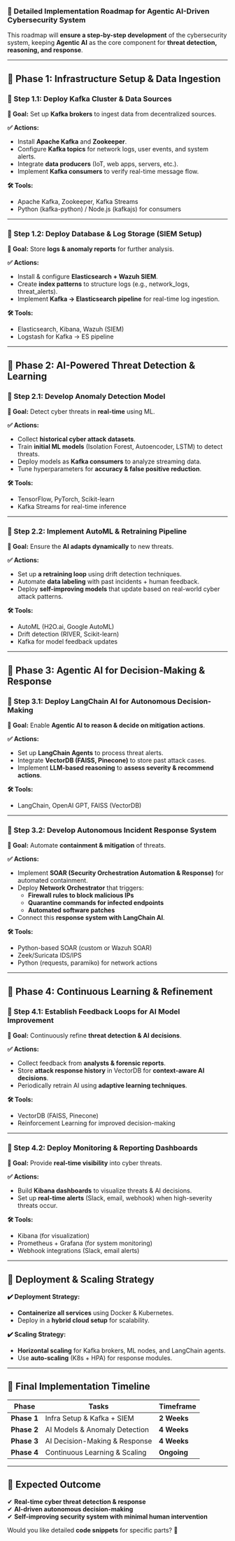 ### **🚀 Detailed Implementation Roadmap for Agentic AI-Driven Cybersecurity System**  
This roadmap will **ensure a step-by-step development** of the cybersecurity system, keeping **Agentic AI** as the core component for **threat detection, reasoning, and response**.  

---

## **🔹 Phase 1: Infrastructure Setup & Data Ingestion**  
### **📌 Step 1.1: Deploy Kafka Cluster & Data Sources**  
**🔹 Goal:** Set up **Kafka brokers** to ingest data from decentralized sources.  

**✅ Actions:**  
- Install **Apache Kafka** and **Zookeeper**.  
- Configure **Kafka topics** for network logs, user events, and system alerts.  
- Integrate **data producers** (IoT, web apps, servers, etc.).  
- Implement **Kafka consumers** to verify real-time message flow.  

**🛠️ Tools:**  
- Apache Kafka, Zookeeper, Kafka Streams  
- Python (kafka-python) / Node.js (kafkajs) for consumers  

---

### **📌 Step 1.2: Deploy Database & Log Storage (SIEM Setup)**  
**🔹 Goal:** Store **logs & anomaly reports** for further analysis.  

**✅ Actions:**  
- Install & configure **Elasticsearch + Wazuh SIEM**.  
- Create **index patterns** to structure logs (e.g., network_logs, threat_alerts).  
- Implement **Kafka → Elasticsearch pipeline** for real-time log ingestion.  

**🛠️ Tools:**  
- Elasticsearch, Kibana, Wazuh (SIEM)  
- Logstash for Kafka → ES pipeline  

---

## **🔹 Phase 2: AI-Powered Threat Detection & Learning**  
### **📌 Step 2.1: Develop Anomaly Detection Model**  
**🔹 Goal:** Detect cyber threats in **real-time** using ML.  

**✅ Actions:**  
- Collect **historical cyber attack datasets**.  
- Train **initial ML models** (Isolation Forest, Autoencoder, LSTM) to detect threats.  
- Deploy models as **Kafka consumers** to analyze streaming data.  
- Tune hyperparameters for **accuracy & false positive reduction**.  

**🛠️ Tools:**  
- TensorFlow, PyTorch, Scikit-learn  
- Kafka Streams for real-time inference  

---

### **📌 Step 2.2: Implement AutoML & Retraining Pipeline**  
**🔹 Goal:** Ensure the **AI adapts dynamically** to new threats.  

**✅ Actions:**  
- Set up **a retraining loop** using drift detection techniques.  
- Automate **data labeling** with past incidents + human feedback.  
- Deploy **self-improving models** that update based on real-world cyber attack patterns.  

**🛠️ Tools:**  
- AutoML (H2O.ai, Google AutoML)  
- Drift detection (RIVER, Scikit-learn)  
- Kafka for model feedback updates  

---

## **🔹 Phase 3: Agentic AI for Decision-Making & Response**  
### **📌 Step 3.1: Deploy LangChain AI for Autonomous Decision-Making**  
**🔹 Goal:** Enable **Agentic AI to reason & decide on mitigation actions**.  

**✅ Actions:**  
- Set up **LangChain Agents** to process threat alerts.  
- Integrate **VectorDB (FAISS, Pinecone)** to store past attack cases.  
- Implement **LLM-based reasoning** to **assess severity & recommend actions**.  

**🛠️ Tools:**  
- LangChain, OpenAI GPT, FAISS (VectorDB)  

---

### **📌 Step 3.2: Develop Autonomous Incident Response System**  
**🔹 Goal:** Automate **containment & mitigation** of threats.  

**✅ Actions:**  
- Implement **SOAR (Security Orchestration Automation & Response)** for automated containment.  
- Deploy **Network Orchestrator** that triggers:  
  - **Firewall rules to block malicious IPs**  
  - **Quarantine commands for infected endpoints**  
  - **Automated software patches**  
- Connect this **response system with LangChain AI**.  

**🛠️ Tools:**  
- Python-based SOAR (custom or Wazuh SOAR)  
- Zeek/Suricata IDS/IPS  
- Python (requests, paramiko) for network actions  

---

## **🔹 Phase 4: Continuous Learning & Refinement**  
### **📌 Step 4.1: Establish Feedback Loops for AI Model Improvement**  
**🔹 Goal:** Continuously refine **threat detection & AI decisions**.  

**✅ Actions:**  
- Collect feedback from **analysts & forensic reports**.  
- Store **attack response history** in VectorDB for **context-aware AI decisions**.  
- Periodically retrain AI using **adaptive learning techniques**.  

**🛠️ Tools:**  
- VectorDB (FAISS, Pinecone)  
- Reinforcement Learning for improved decision-making  

---

### **📌 Step 4.2: Deploy Monitoring & Reporting Dashboards**  
**🔹 Goal:** Provide **real-time visibility** into cyber threats.  

**✅ Actions:**  
- Build **Kibana dashboards** to visualize threats & AI decisions.  
- Set up **real-time alerts** (Slack, email, webhook) when high-severity threats occur.  

**🛠️ Tools:**  
- Kibana (for visualization)  
- Prometheus + Grafana (for system monitoring)  
- Webhook integrations (Slack, email alerts)  

---

## **🔹 Deployment & Scaling Strategy**  
**✔️ Deployment Strategy:**  
- **Containerize all services** using Docker & Kubernetes.  
- Deploy in a **hybrid cloud setup** for scalability.  

**✔️ Scaling Strategy:**  
- **Horizontal scaling** for Kafka brokers, ML nodes, and LangChain agents.  
- Use **auto-scaling** (K8s + HPA) for response modules.  

---

## **🔹 Final Implementation Timeline**  
| **Phase** | **Tasks** | **Timeframe** |  
|-----------|----------|--------------|  
| **Phase 1** | Infra Setup & Kafka + SIEM | **2 Weeks** |  
| **Phase 2** | AI Models & Anomaly Detection | **4 Weeks** |  
| **Phase 3** | AI Decision-Making & Response | **4 Weeks** |  
| **Phase 4** | Continuous Learning & Scaling | **Ongoing** |  

---

## **🚀 Expected Outcome**  
✔ **Real-time cyber threat detection & response**  
✔ **AI-driven autonomous decision-making**  
✔ **Self-improving security system with minimal human intervention**  

Would you like detailed **code snippets** for specific parts? 🚀